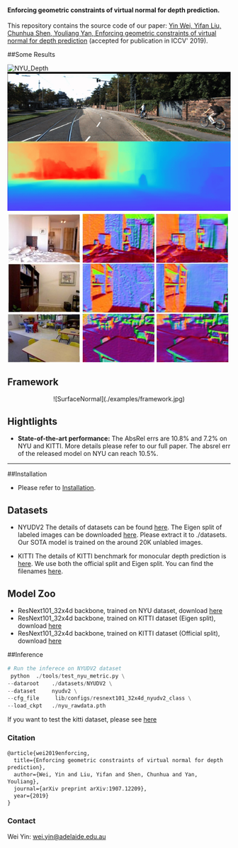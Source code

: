 #### Enforcing geometric constraints of virtual normal for depth prediction.

This repository contains the source code of our paper:
[Yin Wei, Yifan Liu, Chunhua Shen, Youliang Yan, Enforcing geometric constraints of virtual normal for depth prediction](https://arxiv.org/abs/1907.12209) (accepted for publication in ICCV' 2019).

##Some Results

![NYU_Depth](./examples/nyu_gif.gif)
![kitti_Depth](./examples/kitti_gif.gif)
![SurfaceNormal](./examples/surface_normal.jpg)


## Framework
<p align="center">
![SurfaceNormal](./examples/framework.jpg)
</p>

## Hightlights
- **State-of-the-art performance:** The AbsRel errs are 10.8% and 7.2% on NYU and KITTI. More details please refer to our full paper. The absrel err of the released model on NYU can reach 10.5%. 

****
##Installation
- Please refer to [Installation]().

## Datasets
- NYUDV2
   The details of datasets can be found [here](https://cs.nyu.edu/~silberman/datasets/nyu_depth_v2.html). The Eigen split of labeled images can be downloaded [here](https://cloudstor.aarnet.edu.au/plus/s/G2ckXCJX3pvrzRU). Please extract it to ./datasets. Our SOTA model is trained on the around 20K unlabled images.
    
- KITTI
  The details of KITTI benchmark for monocular depth prediction is [here](http://www.cvlibs.net/datasets/kitti/eval_depth.php?benchmark=depth_prediction). We use both the official split and Eigen split. You can find the filenames [here](https://github.com/mrharicot/monodepth/tree/master/utils/filenames).
  
  
## Model Zoo
- ResNext101_32x4d backbone, trained on NYU dataset, download [here](https://cloudstor.aarnet.edu.au/plus/s/7kdsKYchLdTi53p)
- ResNext101_32x4d backbone, trained on KITTI dataset (Eigen split), download [here](https://cloudstor.aarnet.edu.au/plus/s/eviO16z68cKbip5)
- ResNext101_32x4d backbone, trained on KITTI dataset (Official split), download [here](https://cloudstor.aarnet.edu.au/plus/s/pqIxORtFrVOFoea)



  
##Inference

```python
# Run the inferece on NYUDV2 dataset
 python  ./tools/test_nyu_metric.py \
--dataroot    ./datasets/NYUDV2 \
--dataset     nyudv2 \
--cfg_file     lib/configs/resnext101_32x4d_nyudv2_class \
--load_ckpt   ./nyu_rawdata.pth 
```
If you want to test the kitti dataset, please see [here](./datasets/KITTI/README.md)


### Citation
```
@article{wei2019enforcing,
  title={Enforcing geometric constraints of virtual normal for depth prediction},
  author={Wei, Yin and Liu, Yifan and Shen, Chunhua and Yan, Youliang},
  journal={arXiv preprint arXiv:1907.12209},
  year={2019}
}
```
### Contact
Wei Yin: wei.yin@adelaide.edu.au

